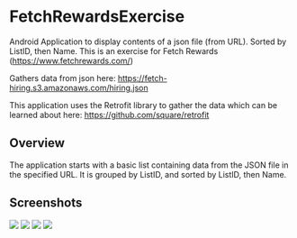 # FetchRewardsExercise
Android Application to display contents of a json file (from URL). Sorted by ListID, then Name.
This is an exercise for Fetch Rewards (https://www.fetchrewards.com/)

Gathers data from json here: https://fetch-hiring.s3.amazonaws.com/hiring.json

This application uses the Retrofit library to gather the data which can be learned about here: https://github.com/square/retrofit

## Overview

The application starts with a basic list containing data from the JSON file in the specified URL. It is grouped by ListID, and sorted by ListID, then Name.

## Screenshots

![](https://github.com/larryngo97/FetchRewardsExercise/blob/master/demo/screen1.PNG?raw=true) 
![](https://github.com/larryngo97/FetchRewardsExercise/blob/master/demo/screen2.PNG?raw=true) 
![](https://github.com/larryngo97/FetchRewardsExercise/blob/master/demo/screen3.PNG?raw=true) 
![](https://github.com/larryngo97/FetchRewardsExercise/blob/master/demo/screen4.PNG?raw=true) 
